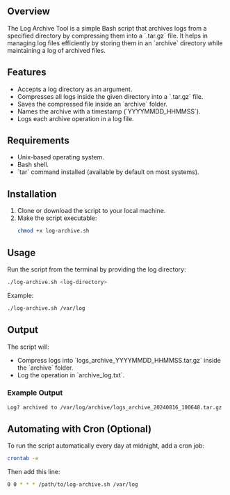 ## Overview
The Log Archive Tool is a simple Bash script that archives logs from a specified directory by compressing them into a \`.tar.gz\` file. It helps in managing log files efficiently by storing them in an \`archive\` directory while maintaining a log of archived files.

## Features
- Accepts a log directory as an argument.
- Compresses all logs inside the given directory into a \`.tar.gz\` file.
- Saves the compressed file inside an \`archive\` folder.
- Names the archive with a timestamp (\`YYYYMMDD_HHMMSS\`).
- Logs each archive operation in a log file.

## Requirements
- Unix-based operating system.
- Bash shell.
- \`tar\` command installed (available by default on most systems).

## Installation
1. Clone or download the script to your local machine.
2. Make the script executable:
   ```bash
   chmod +x log-archive.sh
   ```

## Usage
Run the script from the terminal by providing the log directory:
```bash
./log-archive.sh <log-directory>
```
Example:
```bash
./log-archive.sh /var/log
```

## Output
The script will:
- Compress logs into \`logs_archive_YYYYMMDD_HHMMSS.tar.gz\` inside the \`archive\` folder.
- Log the operation in \`archive_log.txt\`.

### Example Output
```bash
Log? archived to /var/log/archive/logs_archive_20240816_100648.tar.gz
```

## Automating with Cron (Optional)
To run the script automatically every day at midnight, add a cron job:
```bash
crontab -e
```
Then add this line:
```bash
0 0 * * * /path/to/log-archive.sh /var/log
```
